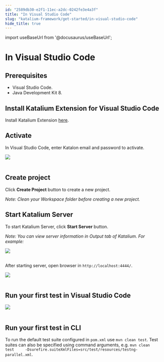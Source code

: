 ```yaml
---
id: "2589db30-e2f1-11ec-a2dc-0242fe3e4a3f"
title: "In Visual Studio Code"
slug: "katalium-framework/get-started/in-visual-studio-code"
hide_title: true
---
```

import useBaseUrl from '@docusaurus/useBaseUrl';

    

# <a id="id_katalium-framework-get-started-vscode" class="anchor_top_offset"/><a id="ariaid-title1" class="anchor_top_offset"/>In Visual Studio Code

    
    
  
    

## <a id="id_1" class="anchor_top_offset"/>Prerequisites

    
      
<ul xmlns="http://www.w3.org/1999/xhtml" className="ul">   <li className="li">Visual Studio Code.</li>   <li className="li">Java Development Kit 8.</li> </ul> 
    
  
    

## <a id="id_2" class="anchor_top_offset"/>Install Katalium Extension for Visual Studio Code

    
      
<p xmlns="http://www.w3.org/1999/xhtml" className="p">Install Katalium Extension <a className="xref j-external-link" href="https://marketplace.visualstudio.com/items?itemName=katalon-llc.katalium" target="_blank">here</a>.</p> 
    
  
    

## <a id="id_3" class="anchor_top_offset"/>Activate

    
      
<p xmlns="http://www.w3.org/1999/xhtml" className="p">In Visual Studio Code, enter Katalon email and password to   activate.</p> 
      
<p xmlns="http://www.w3.org/1999/xhtml" className="p">   <img className="image" src={useBaseUrl("https://github.com/katalon-studio/docs-images/raw/master/katalium-framework/docs/katalium-framework-get-started-vscode/activate.gif")} /><br /><br /> </p> 
    
  

## <a id="id_4" class="anchor_top_offset"/>Create project

<p xmlns="http://www.w3.org/1999/xhtml" className="p">Click <strong className="ph b">Create Project</strong> button to create a new   project.</p> 
<p xmlns="http://www.w3.org/1999/xhtml" className="p">   <em className="ph i">Note: Clean your Workspace folder before creating a new     project.</em> </p> 

## <a id="id_5" class="anchor_top_offset"/>Start Katalium Server

<p xmlns="http://www.w3.org/1999/xhtml" className="p">To start Katalium Server, click <strong className="ph b">Start Server</strong>   button.</p> 
<p xmlns="http://www.w3.org/1999/xhtml" className="p">   <em className="ph i">Note: You can view server information in Output tab of     Katalium. For example:</em> </p> 
<p xmlns="http://www.w3.org/1999/xhtml" className="p">   <img className="image" src={useBaseUrl("https://github.com/katalon-studio/docs-images/raw/master/katalium-framework/docs/katalium-framework-get-started-vscode/before-start-server-vscode.png")} /><br /><br /> </p> 
<p xmlns="http://www.w3.org/1999/xhtml" className="p">After starting server, open browser in   <code className="ph codeph">http://localhost:4444/</code>.</p> 
<p xmlns="http://www.w3.org/1999/xhtml" className="p">   <img className="image" src={useBaseUrl("https://github.com/katalon-studio/docs-images/raw/master/katalium-framework/docs/katalium-framework-get-started-vscode/start-server-vscode.png")} /><br /><br /> </p> 
    

## <a id="id_6" class="anchor_top_offset"/>Run your first test in Visual Studio Code

    
      
<p xmlns="http://www.w3.org/1999/xhtml" className="p">   <img className="image" src={useBaseUrl("https://github.com/katalon-studio/docs-images/raw/master/katalium-framework/docs/katalium-framework-get-started-vscode/run-test-vscode.png")} /><br /><br /> </p> 
    
  

## <a id="id_7" class="anchor_top_offset"/>Run your first test in CLI

<p xmlns="http://www.w3.org/1999/xhtml" className="p">To run the default test suite configured in <code className="ph codeph">pom.xml</code>   use <code className="ph codeph">mvn clean test</code>. Test suites can also be specified   using command arguments, e.g. <code className="ph codeph">mvn clean test     -Dsurefire.suiteXmlFiles=src/test/resources/testng-parallel.xml</code>.</p> 
